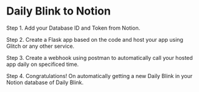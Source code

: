 # Daily Blink to Notion 

 
 Step 1. Add your Database ID and Token from Notion.

 Step 2. Create a Flask app based on the code and host your app using Glitch or any other service.

 Step 3. Create a webhook using postman to automatically call your hosted app daily on specificed time.

 Step 4. Congratulations! On automatically getting a new Daily Blink in your Notion database of Daily Blink.
